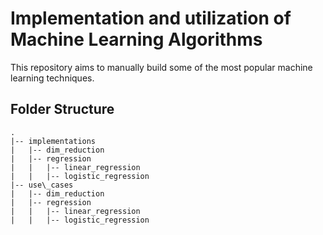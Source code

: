 # Implementation and utilization of Machine Learning Algorithms
This repository aims to manually build some of the most popular machine learning techniques.

## Folder Structure
```
.
|-- implementations
|	|-- dim_reduction
|	|-- regression
|	|	|-- linear_regression
|	|	|-- logistic_regression
|-- use\_cases
|	|-- dim_reduction
|	|-- regression
|	|	|-- linear_regression
|	|	|-- logistic_regression
```

